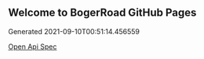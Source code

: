 ## Welcome to BogerRoad GitHub Pages

Generated 2021-09-10T00:51:14.456559

[Open Api Spec](./openapi.yaml)
